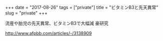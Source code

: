 +++
date = "2017-08-26"
tags = ["private"]
title = "ビタミンB3と先天異常"
slug = "private"
+++

流産や胎児の先天異常、ビタミンB3で大幅減 豪研究  

http://www.afpbb.com/articles/-/3138909
